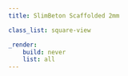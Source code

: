 ```yaml
---
title: SlimBeton Scaffolded 2mm

class_list: square-view

_render:
    build: never
    list: all
---
```

